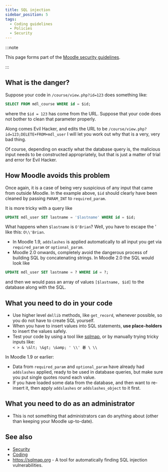 ```yaml
---
title: SQL injection
sidebar_position: 5
tags:
  - Coding guidelines
  - Policies
  - Security
---
```


:::note

This page forms part of the [Moodle security guidelines](../security).

:::

## What is the danger?

Suppose your code in `/course/view.php?id=123` does something like:

```sql
SELECT FROM mdl_course WHERE id = $id;
```

where the `$id = 123` has come from the URL. Suppose that your code does not bother to clean that parameter properly.

Along comes Evil Hacker, and edits the URL to be `/course/view.php?id=123;DELETE+FROM+mdl_user`
I will let you work out why that is a very, very bad thing.

Of course, depending on exactly what the database query is, the malicious input needs to be constructed appropriately, but that is just a matter of trial and error for Evil Hacker.

## How Moodle avoids this problem

Once again, it is a case of being very suspicious of any input that came from outside Moodle. In the example above, `$id` should clearly have been cleaned by passing `PARAM_INT` to `required_param`.

It is more tricky with a query like

```sql
UPDATE mdl_user SET lastname = '$lastname' WHERE id = $id;
```

What happens when `$lastname` is `O'Brian`? Well, you have to escape the ' like this: `O\\'Brian`.

- In Moodle 1.9, `addslashes` is applied automatically to all input you get via `required_param` or `optional_param`.
- Moodle 2.0 onwards, completely avoid the dangerous process of building SQL by concatenating strings. In Moodle 2.0 the SQL would look like

```sql
UPDATE mdl_user SET lastname = ? WHERE id = ?;
```

and then we would pass an array of values `[$lastname, $id]` to the database along with the SQL.

## What you need to do in your code

- Use higher level `dmllib` methods, like `get_record`, whenever possible, so you do not have to create SQL yourself.
- When you have to insert values into SQL statements, **use place-holders** to insert the values safely.
- Test your code by using a tool like [sqlmap](https://sqlmap.org/), or by manually trying tricky inputs like:<br/>
`< > & \&lt; \&gt; \&amp; ' \\' 碁 \ \\`

In Moodle 1.9 or earlier:

- Data from `required_param` and `optional_param` have already had `addslashes` applied, ready to be used in database queries, but make sure you put single quotes round each value.
- If you have loaded some data from the database, and then want to re-insert it, then apply `addslashes` or `addslashes_object` to it first.

## What you need to do as an administrator

- This is not something that administrators can do anything about (other than keeping your Moodle up-to-date).

## See also

- [Security](../security)
- [Coding](/general/development/policies)
- <https://sqlmap.org> - A tool for automatically finding SQL injection vulnerabilities.

